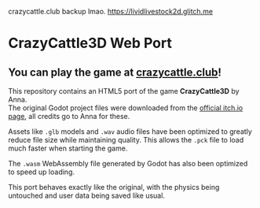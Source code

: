 crazycattle.club backup lmao. https://lividlivestock2d.glitch.me
# CrazyCattle3D Web Port
## You can play the game at [crazycattle.club](https://crazycattle.club)!

This repository contains an HTML5 port of the game **CrazyCattle3D** by Anna.  
The original Godot project files were downloaded from the [official itch.io page](https://4nn4t4t.itch.io/crazycattle3d), all credits go to Anna for these.

Assets like `.glb` models and `.wav` audio files have been optimized to greatly reduce file size while maintaining quality. This allows the `.pck` file to load much faster when starting the game.

The `.wasm` WebAssembly file generated by Godot has also been optimized to speed up loading.

This port behaves exactly like the original, with the physics being untouched and user data being saved like usual.
